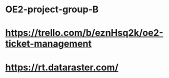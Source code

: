 # OE2-project-group-B

# https://trello.com/b/eznHsq2k/oe2-ticket-management

# https://rt.dataraster.com/
